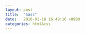 ```yaml
---
layout: post
title:  "Sass"
date:   2016-01-18 16:49:16 +0900
categories: html&css
---
```

<!-- Sass : Syntactically Awesome Style Sheets (문법적으로 최고의 스타일 시트)<br>
특징 : 유지보수 / 코드의 재활용성 / 코드의 간결성 / css의 단점 보완 -->
